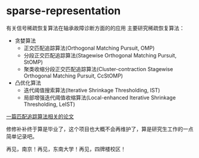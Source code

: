 # sparse-representation
有关信号稀疏恢复算法在轴承故障诊断方面的的应用
主要研究稀疏恢复算法：

- 贪婪算法
    - 正交匹配追踪算法(Orthogonal Matching Pursuit, OMP)
    - 分段正交匹配追踪算法(Stagewise Orthogonal Matching Pursuit, StOMP)
    - 聚类收缩分段正交匹配追踪算法(Cluster-contraction Stagewise Orthogonal Matching Pursuit, CcStOMP)
- 凸优化算法
    - 迭代阈值搜索算法(Iterative Shrinkage Thresholding, IST)
    - 局部增强迭代阈值收缩算法(Local-enhanced Iterative Shrinkage Thresholding, LeIST)


[一篇匹配追踪算法相关的论文](https://www.sciencedirect.com/science/article/pii/S0263224119302945?utm_campaign=STMJ_75273_AUTH_SERV_PPUB&utm_medium=email&utm_dgroup=Email1Publishing&utm_acid=-25199833&SIS_ID=-1&dgcid=STMJ_75273_AUTH_SERV_PPUB&CMX_ID=&utm_in=DM518799&utm_source=AC_30)

修修补补终于算是毕业了，这个项目也大概不会再维护了，算是研究生工作的一点简单记录吧。

再见，南京！再见，东南大学！再见，四牌楼校区！

